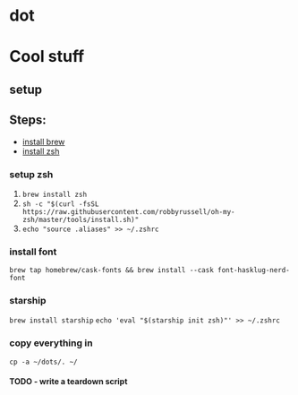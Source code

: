 # dot
# Cool stuff
## setup

## Steps:
- [install brew](https://brew.sh/)
- [install zsh](https://sourabhbajaj.com/mac-setup/iTerm/zsh.htm)

### setup zsh

1. `brew install zsh`
2. `sh -c "$(curl -fsSL https://raw.githubusercontent.com/robbyrussell/oh-my-zsh/master/tools/install.sh)"`
3. `echo "source .aliases" >> ~/.zshrc`

### install font
```brew tap homebrew/cask-fonts && brew install --cask font-hasklug-nerd-font```

### starship
```brew install starship```
```echo 'eval "$(starship init zsh)"' >> ~/.zshrc```

### copy everything in
```cp -a ~/dots/. ~/```


#### TODO - write a teardown script

